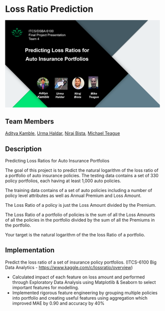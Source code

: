 # Loss Ratio Prediction
![Project Banner](art/banner.png)

## Team Members

[Aditya Kamble](https://www.linkedin.com/in/adityakamble49/), [Urma Haldar](https://www.linkedin.com/in/uhaldar/), [Niraj Bista](https://www.linkedin.com/in/niraj-bista/), [Michael Teague](https://www.linkedin.com/in/michael-teague-a37b766/)

## Description

Predicting Loss Ratios for Auto Insurance Portfolios

The goal of this project is to predict the natural logarithm of the loss ratio of a portfolio of auto insurance policies. The testing data contains a set of 330 policy portfolios, each having at least 1,000 auto policies.

The training data contains of a set of auto policies including a number of policy level attributes as well as Annual Premium and Loss Amount.

The Loss Ratio of a policy is just the Loss Amount divided by the Premium.

The Loss Ratio of a portfolio of policies is the sum of all the Loss Amounts of all the policies in the portfolio divided by the sum of all the Premiums in the portfolio.

Your target is the natural logarithm of the the loss Ratio of a portfolio.

## Implementation

Predict the loss ratio of a set of insurance policy portfolios. 
(ITCS-6100 Big Data Analytics - https://www.kaggle.com/c/lossratio/overview)

- Calculated impact of each feature on loss amount and performed through Exploratory Data Analysis using Matplotlib & Seaborn to select important features for modelling.
- Implemented rigorous feature engineering by grouping multiple policies into portfolio and creating useful features using aggregation which improved MAE by 0.90 and accuracy by 40%
